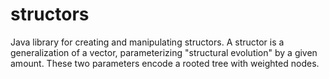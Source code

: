 # structors
Java library for creating and manipulating structors. A structor is a generalization of a vector, parameterizing "structural evolution" by a given amount. These two parameters encode a rooted tree with weighted nodes.
